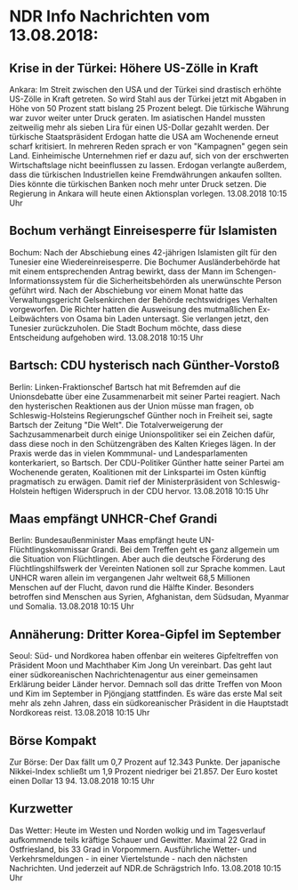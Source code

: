 # NDR Info Nachrichten vom 13.08.2018:


## Krise in der Türkei: Höhere US-Zölle in Kraft
Ankara: Im Streit zwischen den USA und der Türkei sind drastisch erhöhte US-Zölle in Kraft getreten. So wird Stahl aus der Türkei jetzt mit Abgaben in Höhe von 50 Prozent statt bislang 25 Prozent belegt. Die türkische Währung war zuvor weiter unter Druck geraten. Im asiatischen Handel mussten zeitweilig mehr als sieben Lira für einen US-Dollar gezahlt werden. Der türkische Staatspräsident Erdogan hatte die USA am Wochenende erneut scharf kritisiert. In mehreren Reden sprach er von "Kampagnen" gegen sein Land. Einheimische Unternehmen rief er dazu auf, sich von der erschwerten Wirtschaftslage nicht beeinflussen zu lassen. Erdogan verlangte außerdem, dass die türkischen Industriellen keine Fremdwährungen ankaufen sollten. Dies könnte die türkischen Banken noch mehr unter Druck setzen. Die Regierung in Ankara will heute einen Aktionsplan vorlegen. 13.08.2018 10:15 Uhr 

## Bochum verhängt Einreisesperre für Islamisten
Bochum: Nach der Abschiebung eines 42-jährigen Islamisten gilt für den Tunesier eine Wiedereinreisesperre. Die Bochumer Ausländerbehörde hat mit einem entsprechenden Antrag bewirkt, dass der Mann im Schengen-Informationssystem für die Sicherheitsbehörden als unerwünschte Person geführt wird. Nach der Abschiebung vor einem Monat hatte das Verwaltungsgericht Gelsenkirchen der Behörde rechtswidriges Verhalten vorgeworfen. Die Richter hatten die Ausweisung des mutmaßlichen Ex-Leibwächters von Osama bin Laden untersagt. Sie verlangen jetzt, den Tunesier zurückzuholen. Die Stadt Bochum möchte, dass diese Entscheidung aufgehoben wird. 13.08.2018 10:15 Uhr 

## Bartsch: CDU hysterisch nach Günther-Vorstoß
Berlin: Linken-Fraktionschef Bartsch hat mit Befremden auf die Unionsdebatte über eine Zusammenarbeit mit seiner Partei reagiert. Nach den hysterischen Reaktionen aus der Union müsse man fragen, ob Schleswig-Holsteins Regierungschef Günther noch in Freiheit sei, sagte Bartsch der Zeitung "Die Welt". Die Totalverweigerung der Sachzusammenarbeit durch einige Unionspolitiker sei ein Zeichen dafür, dass diese noch in den Schützengräben des Kalten Krieges lägen. In der Praxis werde das in vielen Kommmunal- und Landesparlamenten konterkariert, so Bartsch. Der CDU-Politiker Günther hatte seiner Partei am Wochenende geraten, Koalitionen mit der Linkspartei im Osten künftig pragmatisch zu erwägen. Damit rief der Ministerpräsident von Schleswig-Holstein heftigen Widerspruch in der CDU hervor. 13.08.2018 10:15 Uhr 

## Maas empfängt UNHCR-Chef Grandi
Berlin:   Bundesaußenminister Maas empfängt heute UN-Flüchtlingskommissar Grandi. Bei dem Treffen geht es ganz allgemein um die Situation von Flüchtlingen. Aber auch die deutsche Förderung des Flüchtlingshilfswerk der Vereinten Nationen soll zur Sprache kommen. Laut UNHCR waren allein im vergangenen Jahr weltweit 68,5 Millionen Menschen auf der Flucht, davon rund die Hälfte Kinder. Besonders betroffen sind Menschen aus Syrien, Afghanistan, dem Südsudan, Myanmar und Somalia. 13.08.2018 10:15 Uhr 

## Annäherung: Dritter Korea-Gipfel im September
Seoul:	Süd- und Nordkorea haben offenbar ein weiteres Gipfeltreffen von Präsident Moon und Machthaber Kim Jong Un vereinbart. Das geht laut einer südkoreanischen Nachrichtenagentur aus einer gemeinsamen Erklärung beider Länder hervor. Demnach soll das dritte Treffen von Moon und Kim im September in Pjöngjang stattfinden. Es wäre das erste Mal seit mehr als zehn Jahren, dass ein südkoreanischer Präsident in die Hauptstadt Nordkoreas reist. 13.08.2018 10:15 Uhr 

## Börse Kompakt
Zur Börse: Der Dax fällt um 0,7 Prozent auf 12.343 Punkte. Der japanische Nikkei-Index schließt um 1,9 Prozent niedriger bei 21.857. Der Euro kostet einen Dollar 13 94. 13.08.2018 10:15 Uhr 

## Kurzwetter
Das Wetter: Heute im Westen und Norden wolkig und im Tagesverlauf aufkommende teils kräftige Schauer und Gewitter. Maximal 22 Grad in Ostfriesland, bis 33 Grad in Vorpommern. Ausführliche Wetter- und Verkehrsmeldungen - in einer Viertelstunde - nach den nächsten Nachrichten. Und jederzeit auf NDR.de Schrägstrich Info. 13.08.2018 10:15 Uhr 
